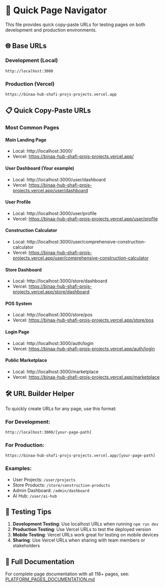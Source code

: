 # 🚀 Quick Page Navigator

This file provides quick copy-paste URLs for testing pages on both development and production environments.

## 🌐 Base URLs

### Development (Local)
```
http://localhost:3000
```

### Production (Vercel)
```
https://binaa-hub-shafi-projs-projects.vercel.app
```

## 📋 Quick Copy-Paste URLs

### Most Common Pages

#### Main Landing Page
- Local: http://localhost:3000/
- Vercel: https://binaa-hub-shafi-projs-projects.vercel.app/

#### User Dashboard (Your example)
- Local: http://localhost:3000/user/dashboard
- Vercel: https://binaa-hub-shafi-projs-projects.vercel.app/user/dashboard

#### User Profile
- Local: http://localhost:3000/user/profile
- Vercel: https://binaa-hub-shafi-projs-projects.vercel.app/user/profile

#### Construction Calculator
- Local: http://localhost:3000/user/comprehensive-construction-calculator
- Vercel: https://binaa-hub-shafi-projs-projects.vercel.app/user/comprehensive-construction-calculator

#### Store Dashboard
- Local: http://localhost:3000/store/dashboard
- Vercel: https://binaa-hub-shafi-projs-projects.vercel.app/store/dashboard

#### POS System
- Local: http://localhost:3000/store/pos
- Vercel: https://binaa-hub-shafi-projs-projects.vercel.app/store/pos

#### Login Page
- Local: http://localhost:3000/auth/login
- Vercel: https://binaa-hub-shafi-projs-projects.vercel.app/auth/login

#### Public Marketplace
- Local: http://localhost:3000/marketplace
- Vercel: https://binaa-hub-shafi-projs-projects.vercel.app/marketplace

## 🛠️ URL Builder Helper

To quickly create URLs for any page, use this format:

### For Development:
```
http://localhost:3000/[your-page-path]
```

### For Production:
```
https://binaa-hub-shafi-projs-projects.vercel.app/[your-page-path]
```

### Examples:
- User Projects: `/user/projects`
- Store Products: `/store/construction-products` 
- Admin Dashboard: `/admin/dashboard`
- AI Hub: `/user/ai-hub`

## 📱 Testing Tips

1. **Development Testing**: Use localhost URLs when running `npm run dev`
2. **Production Testing**: Use Vercel URLs to test the deployed version
3. **Mobile Testing**: Vercel URLs work great for testing on mobile devices
4. **Sharing**: Use Vercel URLs when sharing with team members or stakeholders

## 🔗 Full Documentation

For complete page documentation with all 118+ pages, see: [PLATFORM_PAGES_DOCUMENTATION.md](./PLATFORM_PAGES_DOCUMENTATION.md)
